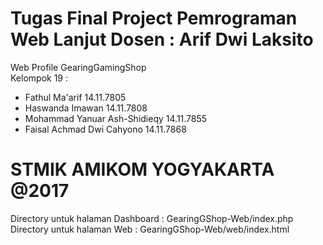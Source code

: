Tugas Final Project Pemrograman Web Lanjut
Dosen : Arif Dwi Laksito
=====================
Web Profile GearingGamingShop <br >
Kelompok 19 :
  - Fathul Ma'arif                14.11.7805
  - Haswanda Imawan               14.11.7808
  - Mohammad Yanuar Ash-Shidieqy  14.11.7855
  - Faisal Achmad Dwi Cahyono     14.11.7868

STMIK AMIKOM YOGYAKARTA @2017
=======================
Directory untuk halaman Dashboard : GearingGShop-Web/index.php
Directory untuk halaman Web : GearingGShop-Web/web/index.html
